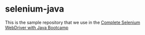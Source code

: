 # selenium-java
This is the sample repository that we use in the [Complete Selenium WebDriver with Java Bootcamp](http://ultimateqa.com/selenium-java)
